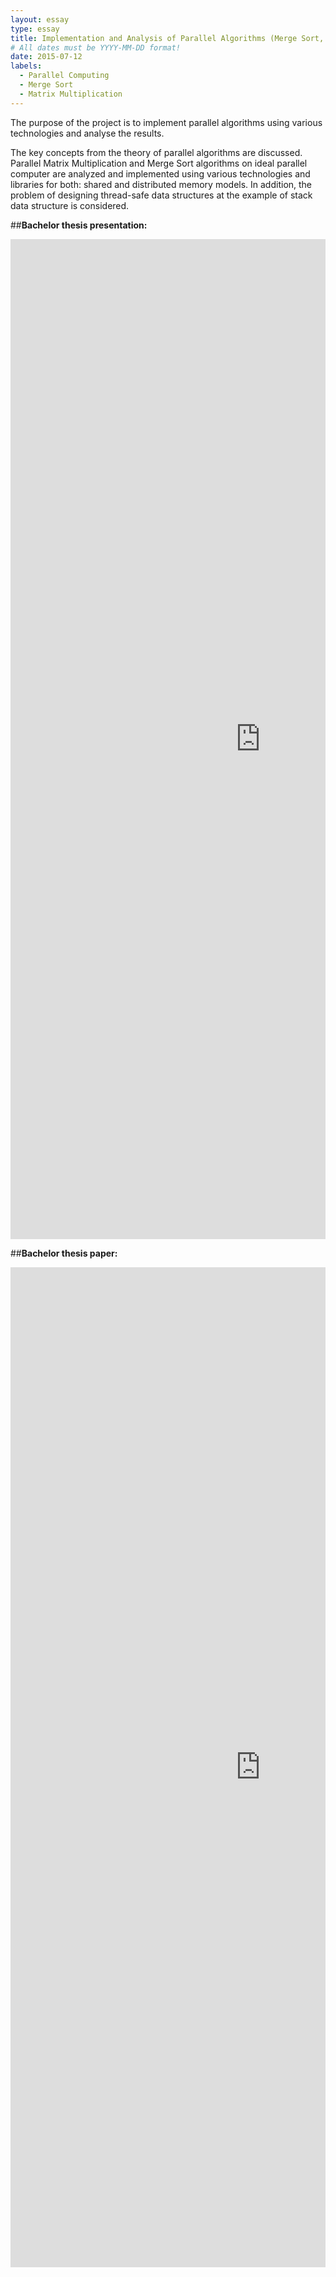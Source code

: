 ```yaml
---
layout: essay
type: essay
title: Implementation and Analysis of Parallel Algorithms (Merge Sort, Matrix Multiplication) in Various Environments
# All dates must be YYYY-MM-DD format!
date: 2015-07-12
labels:
  - Parallel Computing
  - Merge Sort
  - Matrix Multiplication
---
```


The purpose of the project is to implement parallel algorithms using various technologies and analyse the results.

The key concepts from the theory of parallel algorithms are discussed. Parallel Matrix Multiplication and Merge Sort algorithms on ideal parallel computer are analyzed and implemented using various technologies and libraries for both: shared and distributed memory models. In addition, the problem of designing thread-safe data structures at the example of stack data structure is considered.

##**Bachelor thesis presentation:**
<div style="margin-top: 10px; " class="ui center aligned grid">
    <div class="middle aligned column">
        <embed src="https://Li-JJ.github.io/images/bachelor_thesis.pdf" width="800px" height="1600px" />
    </div>
</div>


##**Bachelor thesis paper:**
<div style="margin-top: 10px; " class="ui center aligned grid">
    <div class="middle aligned column">
        <embed src="https://Li-JJ.github.io/images/bachelor_thesis_paper.pdf" width="800px" height="1600px" />
    </div>
</div>
